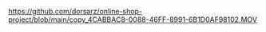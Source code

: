 



















https://github.com/dorsarz/online-shop-project/blob/main/copy_4CABBAC8-0088-46FF-8991-6B1D0AF98102.MOV

